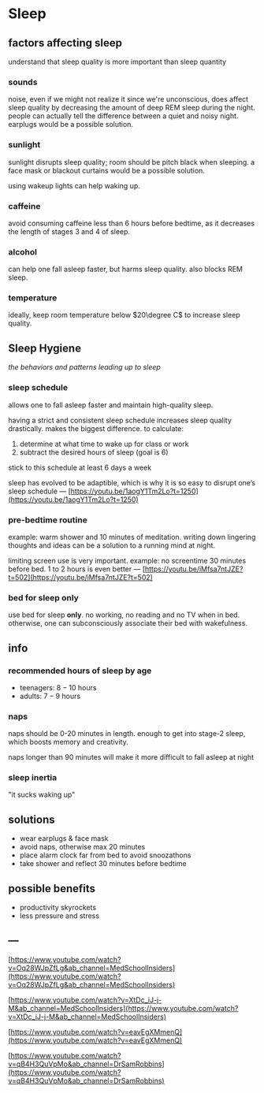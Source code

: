 # Sleep

## factors affecting sleep

understand that sleep quality is more important than sleep quantity

### sounds

noise, even if we might not realize it since we're unconscious, does affect sleep quality by decreasing the amount of deep REM sleep during the night. people can actually tell the difference between a quiet and noisy night. earplugs would be a possible solution.

### sunlight

sunlight disrupts sleep quality; room should be pitch black when sleeping. a face mask or blackout curtains would be a possible solution.

using wakeup lights can help waking up.

### caffeine

avoid consuming caffeine less than 6 hours before bedtime, as it decreases the length of stages 3 and 4 of sleep.

### alcohol

can help one fall asleep faster, but harms sleep quality. also blocks REM sleep.

### temperature

ideally, keep room temperature below $20\degree C$ to increase sleep quality.

## Sleep Hygiene

_the behaviors and patterns leading up to sleep_

### sleep schedule

allows one to fall asleep faster and maintain high-quality sleep.

having a strict and consistent sleep schedule increases sleep quality drastically. makes the biggest difference. to calculate:

1. determine at what time to wake up for class or work
2. subtract the desired hours of sleep (goal is 6)

stick to this schedule at least 6 days a week

sleep has evolved to be adaptible, which is why it is so easy to disrupt one’s sleep schedule &mdash; [https://youtu.be/1aogY1Tm2Lo?t=1250](https://youtu.be/1aogY1Tm2Lo?t=1250)

### pre-bedtime routine

example: warm shower and 10 minutes of meditation. writing down lingering thoughts and ideas can be a solution to a running mind at night.

limiting screen use is very important. example: no screentime 30 minutes before bed. 1 to 2 hours is even better &mdash; [https://youtu.be/iMfsa7ntJZE?t=502](https://youtu.be/iMfsa7ntJZE?t=502)

### bed for sleep only

use bed for sleep **only**. no working, no reading and no TV when in bed. otherwise, one can subconsciously associate their bed with wakefulness.

## info

### recommended hours of sleep by age

- teenagers: $8 - 10$ hours
- adults: $7 - 9$ hours

### naps

naps should be 0-20 minutes in length. enough to get into stage-2 sleep, which boosts memory and creativity.

naps longer than 90 minutes will make it more difficult to fall asleep at night

### sleep inertia

"it sucks waking up"

## solutions

- wear earplugs & face mask
- avoid naps, otherwise max 20 minutes
- place alarm clock far from bed to avoid snoozathons
- take shower and reflect 30 minutes before bedtime

## possible benefits

- productivity skyrockets
- less pressure and stress

## &mdash;

[https://www.youtube.com/watch?v=Oq28WJpZfLg&ab_channel=MedSchoolInsiders](https://www.youtube.com/watch?v=Oq28WJpZfLg&ab_channel=MedSchoolInsiders)

[https://www.youtube.com/watch?v=XtDc_iJ-j-M&ab_channel=MedSchoolInsiders](https://www.youtube.com/watch?v=XtDc_iJ-j-M&ab_channel=MedSchoolInsiders)

[https://www.youtube.com/watch?v=eavEgXMmenQ](https://www.youtube.com/watch?v=eavEgXMmenQ)

[https://www.youtube.com/watch?v=qB4H3QuVpMo&ab_channel=DrSamRobbins](https://www.youtube.com/watch?v=qB4H3QuVpMo&ab_channel=DrSamRobbins)
